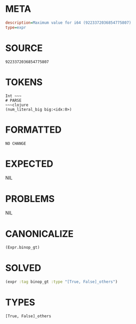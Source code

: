 # META
~~~ini
description=Maximum value for i64 (9223372036854775807)
type=expr
~~~
# SOURCE
~~~roc
9223372036854775807
~~~
# TOKENS
~~~text
Int ~~~
# PARSE
~~~clojure
(num_literal_big big:<idx:0>)
~~~
# FORMATTED
~~~roc
NO CHANGE
~~~
# EXPECTED
NIL
# PROBLEMS
NIL
# CANONICALIZE
~~~clojure
(Expr.binop_gt)
~~~
# SOLVED
~~~clojure
(expr :tag binop_gt :type "[True, False]_others")
~~~
# TYPES
~~~roc
[True, False]_others
~~~
